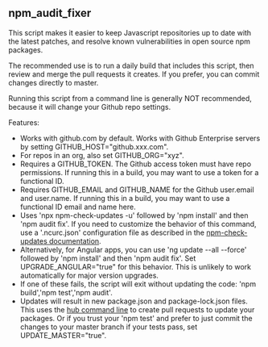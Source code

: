## npm_audit_fixer
This script makes it easier to keep Javascript repositories up to date with the latest patches, and resolve known vulnerabilities in open source npm packages.

The recommended use is to run a daily build that includes this script, then review and merge the pull requests it creates.  If you prefer, you can commit changes directly to master.

Running this script from a command line is generally NOT recommended, because it will change your Github repo settings.

Features:
- Works with github.com by default. Works with Github Enterprise servers by setting GITHUB_HOST="github.xxx.com".
- For repos in an org, also set GITHUB_ORG="xyz".
- Requires a GITHUB_TOKEN. The Github access token must have repo permissions. If running this in a build, you may want to use a token for a functional ID.
- Requires GITHUB_EMAIL and GITHUB_NAME for the Github user.email and user.name. If running this in a build, you may want to use a functional ID email and name here.
- Uses 'npx npm-check-updates -u' followed by 'npm install' and then 'npm audit fix'. If you need to customize the behavior of this command, use a '.ncurc.json' configuration file as described in the [npm-check-updates documentation](https://www.npmjs.com/package/npm-check-updates).
- Alternatively, for Angular apps, you can use 'ng update --all --force' followed by 'npm install' and then 'npm audit fix'. Set UPGRADE_ANGULAR="true" for this behavior. This is unlikely to work automatically for major version upgrades.
- If one of these fails, the script will exit without updating the code: 'npm build','npm test','npm audit'.
- Updates will result in new package.json and package-lock.json files. This uses the [hub command line](https://github.com/github/hub) to create pull requests to update your packages.  Or if you trust your 'npm test' and prefer to just commit the changes to your master branch if your tests pass, set UPDATE_MASTER="true".
